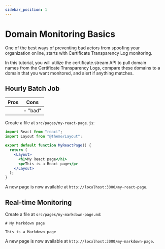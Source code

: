 ```yaml
---
sidebar_position: 1
---
```


# Domain Monitoring Basics

One of the best ways of preventing bad actors from spoofing your organization online, starts with Certificate Transparency Log monitoring. 

In this tutorial, you will utilize the certificate.stream API to pull domain names from the Certificate Transparency Logs, compare these domains to a domain that you want monitored, and alert if anything matches.


## Hourly Batch Job


| Pros     | Cons |
| --------------------------------- | --------------------------------- |
|       | - "bad" |


Create a file at `src/pages/my-react-page.js`:

```jsx title="src/pages/my-react-page.js"
import React from "react";
import Layout from "@theme/Layout";

export default function MyReactPage() {
  return (
    <Layout>
      <h1>My React page</h1>
      <p>This is a React page</p>
    </Layout>
  );
}
```

A new page is now available at `http://localhost:3000/my-react-page`.

## Real-time Monitoring

Create a file at `src/pages/my-markdown-page.md`:

```mdx title="src/pages/my-markdown-page.md"
# My Markdown page

This is a Markdown page
```

A new page is now available at `http://localhost:3000/my-markdown-page`.
